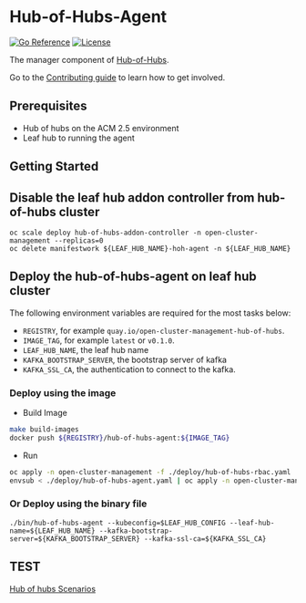 [comment]: # ( Copyright Contributors to the Open Cluster Management project )

# Hub-of-Hubs-Agent

[![Go Reference](https://pkg.go.dev/badge/github.com/stolostron/hub-of-hubs-agent.svg)](https://pkg.go.dev/github.com/stolostron/hub-of-hubs-agent)
[![License](https://img.shields.io/github/license/stolostron/hub-of-hubs-agent)](/LICENSE)

The manager component of [Hub-of-Hubs](https://github.com/stolostron/hub-of-hubs).

Go to the [Contributing guide](CONTRIBUTING.md) to learn how to get involved.

## Prerequisites
- Hub of hubs on the ACM 2.5 environment
- Leaf hub to running the agent

## Getting Started

## Disable the leaf hub addon controller from hub-of-hubs cluster

```
oc scale deploy hub-of-hubs-addon-controller -n open-cluster-management --replicas=0
oc delete manifestwork ${LEAF_HUB_NAME}-hoh-agent -n ${LEAF_HUB_NAME}
```

## Deploy the hub-of-hubs-agent on leaf hub cluster

The following environment variables are required for the most tasks below:

* `REGISTRY`, for example `quay.io/open-cluster-management-hub-of-hubs`.
* `IMAGE_TAG`, for example `latest` or `v0.1.0`.
* `LEAF_HUB_NAME`, the leaf hub name
* `KAFKA_BOOTSTRAP_SERVER`, the bootstrap server of kafka
* `KAFKA_SSL_CA`, the authentication to connect to the kafka.

### Deploy using the image
- Build Image
```bash
make build-images
docker push ${REGISTRY}/hub-of-hubs-agent:${IMAGE_TAG}
```
- Run 
```bash
oc apply -n open-cluster-management -f ./deploy/hub-of-hubs-rbac.yaml
envsub < ./deploy/hub-of-hubs-agent.yaml | oc apply -n open-cluster-management -f -
```

### Or Deploy using the binary file
```
./bin/hub-of-hubs-agent --kubeconfig=$LEAF_HUB_CONFIG --leaf-hub-name=${LEAF_HUB_NAME} --kafka-bootstrap-server=${KAFKA_BOOTSTRAP_SERVER} --kafka-ssl-ca=${KAFKA_SSL_CA}
```

## TEST
[Hub of hubs Scenarios](https://docs.google.com/document/d/1a0cX_FzMXQaMM_HyBolXir2ce7XAab-re_KrQE9gp-c/edit)
